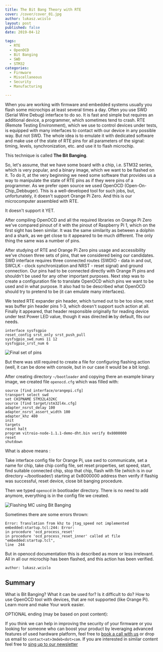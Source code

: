 ```yaml
---
title: The Bit Bang Theory with RTE
cover: /cover/cover_01.jpg
author: lukasz.wcislo
layout: post
published: false
date: 2019-04-12

tags:
  - RTE
  - OpenOCD
  - Bit Banging
  - SWD
  - STM32
categories:
  - Firmware
  - Miscellaneous
  - Security
  - Manufacturing

---
```


When you are working with firmware and embedded systems usually you flash some
microchips at least several times a day. Often you use SWD (Serial Wire Debug)
interface to do so. It is fast and simple but requires an additional device, a
programmer, which sometimes tend to crash. RTE (Remote Testing Environment),
which we use to control devices under tests, is equipped with many interfaces to
contact with our device in any possible way. But not SWD. The whole idea is to
emulate it with dedicated software and make use of the state of RTE pins for all
parameters of the signal: timing, levels, synchronization, etc. and use it to
flash microchip.

This technique is called **The Bit Banging**.

So, let's assume, that we have some board with a chip, i.e. STM32 series, which
is very popular, and a binary image, which we want to be flashed on it.
To do it, at the very beginning we need some software that provides us a way to
manipulate the state of RTE pins as if they were pins of a programmer. As we
prefer open source we used OpenOCD (Open-On-Chip_Debbuger). This is a
well-developed tool for such jobs, but, unfortunately, it doesn't support
Orange Pi Zero. And this is our microcomputer assembled with RTE.  

It doesn't support it YET.

After compiling OpenOCD and all the required libraries on Orange Pi Zero we've
compared pinout of it with the pinout of Raspberry Pi 1, which on the first
sight has been similar. It was the same similarity as between a dolphin and
a shark, as we get close to it appeared to be much different. The only thing
the same was a number of pins.

After studying of RTE and Orange Pi Zero pins usage and accessibility we've
chosen three sets of pins, that we considered being our candidates. SWD
interface requires three connected routes (SWDIO - data in and out, SWCLK -
clock synchronization and NRST - reset signal) and ground connection. Our pins
had to be connected directly with Orange Pi pins and shouldn't be used for
any other important purposes.  Next step was to create a configuration file to
translate OpenOCD which pins we want to be used and in what purpose. It also had
to be described what OpenOCD should try to pretend to be
(it can emulate many interfaces).

We tested RTE expander pin header, which turned out to be too slow, next was
buffer pin header pins 1-3, which doesn't support such action at all. Finally
it appeared, that header responsible originally for reading device under test
Power LED value, though it was directed **in** by default, fits our needs.

```
interface sysfsgpio
reset_config srst_only srst_push_pull
sysfsgpio_swd_nums 11 12
sysfsgpio_srst_num 6
```
![Final set of pins](/img/rte_bang.jpg)

But there was still required to create a file for configuring flashing action
(well, it can be done with console, but in our case it would be a bit long).

After creating directory `~/bootloader` and copying there an example binary
image, we created file `openocd.cfg` which was filled with:

```
source [find interface/orangepi.cfg]
transport select swd
set CHIPNAME STM32L432KC
source [find target/stm32l4x.cfg]
adapter_nsrst_delay 100
adapter_nsrst_assert_width 100
adapter_khz 480
init
targets
reset halt
program vitroio-node-1.1.1-demo-dht.bin verify 0x8000000
reset
shutdown
```

What is above means :

Take interface config file for Orange Pi,
use swd to communicate,
set a name for chip,
take chip config file,
set reset properties,
set speed,
start,
find suitable connected chip,
stop that chip,
flash with file (which is in our directory ~/bootloader/) starting at 0x8000000
address then verify if flashig was successful,
reset device,
close bit banging procedure.

Then we typed `openocd` in bootloader directory. There is no need to
add anymore, everything is in the config file we created.

![Flashing MC using Bit Banging](https://asciinema.org/a/zOmYCl5EIMkepDEvXhiubPLGT)

Sometimes there are some errors thrown:
```
Error: Translation from khz to jtag_speed not implemented
embedded:startup.tcl:244: Error:
in procedure 'ocd_process_reset'
in procedure 'ocd_process_reset_inner' called at file "embedded:startup.tcl",
line  244
 ```
 But in openocd documentation this is described as more or less irrelevant.
 All in all our microchip has been flashed, and this action has been verified.


```
author: lukasz.wcislo
```

## Summary

What is Bit Banging? What it can be used for? Is it difficult to do? How to
use OpenOCD tool with devices, that are not supported (like Orange Pi). Learn
more and make Your work easier.

OPTIONAL ending (may be based on post content):

If you think we can help in improving the security of your firmware or you
looking for someone who can boost your product by leveraging advanced features
of used hardware platform, feel free to [book a call with us](https://calendly.com/3mdeb/consulting-remote-meeting)
or drop us email to `contact<at>3mdeb<dot>com`. If you are interested in similar
content feel free to [sing up to our newsletter](http://eepurl.com/gfoekD)
